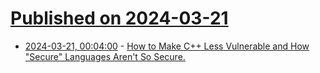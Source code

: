 # [Published on 2024-03-21](index.md)

* [2024-03-21, 00:04:00](https://soylentnews.org/article.pl?sid=24/03/19/1845235&from=rss) - [How to Make C++ Less Vulnerable and How \"Secure\" Languages Aren't So Secure.](https://soylentnews.org/article.pl?sid=24/03/19/1845235&from=rss)
